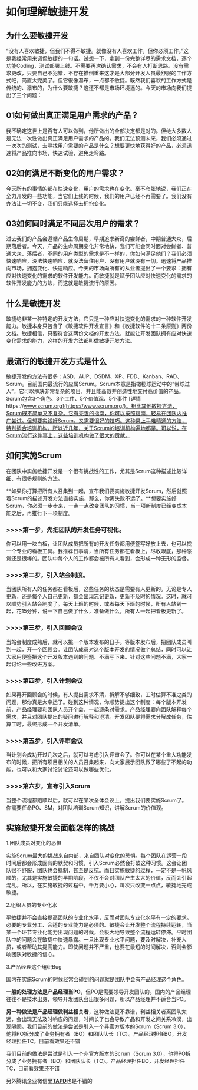 # 如何理解敏捷开发

## 为什么要敏捷开发

“没有人喜欢敏捷，但我们不得不敏捷。就像没有人喜欢工作，但你必须工作。”这是我经常用来调侃敏捷的一句话。试想一下，拿到一份完整详尽的需求文档，逐个功能Coding，测试部署上线。不需要再次确认需求，不会有人打断思路。没有需求更改，只要自己不犯错，不存在推倒重来这才是大部分开发人员最舒服的工作方式吧，简直太完美了。但它很像瀑布，一点都不敏捷。既然我们喜欢的工作方式是传统的、瀑布的，为什么要敏捷？这还不都是市场环境逼的。今天的市场向我们提出了三个问题：

## 01如何做出真正满足用户需求的产品？

我不确定这世上是否有人可以做到，他所做出的全部决定都是对的。但绝大多数人是无法一次性做出真正满足用户需求的产品的。我们无法预测未来，我们必须通过一次次的测试，去寻找用户需要的产品是什么？想要更快地获得好的产品，必须迅速将产品推向市场，快速试验，避免走弯路。

## 02如何满足不断变化的用户需求？

今天所有的事情的都在快速变化，用户的需求也在变化。毫不夸张地说，我们正在全力开发的一些功能，当它们上线的时候，我们的用户已经不再需要了。我们没有办法让一切不变，我们只能选择去拥抱变化。

## 03如何同时满足不同层次用户的需求？

过去我们的产品会遵循产品生命周期，早期追求新奇的尝鲜者，中期普通大众，后期落后者。今天，产品的生命周期变化非常地快，我们可能会同时面对尝鲜者、普通大众、落后者，不同的用户类型的需求是不一样的，你如何满足他们？我们必须快速响应，没法快速响应，就没法留住用户，没有用户就没有一切。迅速将产品推向市场，拥抱变化、快速响应。今天的市场向所有的从业者提出了一个要求：拥有应对快速变化的需求的软件开发能力。而敏捷就是赋予团队应对快速变化的需求的软件开发能力的方法，而这就是敏捷流行的原因。

## 什么是敏捷开发

敏捷绝非某一种特定的开发方法，它只是一种应对快速变化的需求的一种软件开发能力。敏捷本身只包含了《敏捷软件开发宣言》和《敏捷软件的十二条原则》两份文档。敏捷相信，只要符合这两份文档的开发方法，就能让开发团队拥有应对快速变化需求的能力，这样的开发方法都叫做敏捷开发方法。

## 最流行的敏捷开发方式是什么

敏捷开发的方法有很多：ASD、AUP、DSDM、XP、FDD、Kanban、RAD、Scrum。目前国内最流行的应属Scrum。Scrum本意是指橄榄球运动中的“带球过人”，它可以解决非常复杂的项目，并且能高效并创造性地交付高价值的产品。Scrum包含3个角色、3个工件、5个价值观、5个事件 [详情https://www.scrum.org](https://www.scrum.org/)。相比其他敏捷方法，Scrum既不简单又不复杂。它有完善的指南，你可以按照指南，轻易在团队内推广尝试。但想要实践好Scrum，又需要很好的技巧。这种易上手难精通的方法，特别适合培训机构。所以近几年，关于Scrum的培训机构遍地都是。可以说，在Scrum流行这件事上，这些培训机构做了很大的贡献。

## 如何实施Scrum

在团队中实施敏捷开发是一个很有挑战性的工作，尤其是Scrum这种描述比较详细、有很多规则的方法。

**如果你打算把所有人召集到一起，宣布我们要实施敏捷开发Scrum，然后就照着Scrum的描述开发方法直接实施，那么，你离失败不远了。**想要实施好Scrum，你必须一步步来，一点一点改变团队的习惯，当一项新制度已经变成本能之后，再推行下一项制度。

### >>>>第一步，先把团队的开发任务可视化。

你可以用一块白板，让团队成员把所有的开发任务都用便签写好放上去，也可以找一个专业的看板工具。我推荐日事清，当所有任务都在看板上，尽收眼底，那种感觉还是很棒的。团队中每个人的工作都会被所有人看到，会形成一种无形的监督。

### >>>>第二步，引入站会制度。

当团队所有人的任务都在看板后，这些任务的状态是需要有人更新的。无论是专人更新，还是每个人自己更新，都会出现忘记更新，更新不及时的情况。这时，就可以顺势引入站会制度了。每天上班的时候，或者每天下班的时候，所有人站到一起，花15分钟，说一下自己做了什么，准备做什么，所有人一起把看板更新了。

### >>>>第三步，引入回顾会议

当站会制度成熟后，就可以挑一个版本发布的日子。等版本发布后，把团队成员叫到一起，开一个回顾会。让团队成员对这个版本开发的情况做个总结，同时可以让大家用便签把这个开发版本遇到的问题、不满写下来。针对这些问题不满，大家一起讨论一些改进方案。

### >>>>第四步，引入计划会议

如果再开回顾会的时候，有人提出需求不清，拆解不够细致，工时估算不准之类的问题，那你真是太幸运了。碰到这种情况，你顺势提出这个制度：每个版本开发前，产品经理要和团队人员开个会，一起逐条对需求。产品经理要向团队解释每个需求，并且对团队提出的疑问进行解释和澄清。开发团队要将需求分解成任务，估算工时，最终形成一个开发清单。

### >>>>第五步，引入评审会议

当计划会成功开过几次之后，就可以考虑引入评审会了。你可以在某个重大功能发布的时候，把所有项目相关的人员召集起来，向大家展示团队做了哪些了不起的功能，也可以和大家讨论讨论还可以做哪些优化。

### >>>>第六步，宣布引入Scrum

当整个流程都跑顺以后，就可以在某次全体会议上，提出我们要实施Scrum了。你需要任命PO、SM，对团队培训Scrum知识，讲解Scrum的价值观。

## 实施敏捷开发会面临怎样的挑战

1.团队成员对变化的恐惧

实施Scrum最大的挑战来自内部，来自团队对变化的恐惧。每个团队在运营一段时间后都会形成固有的默契和习惯，引入Scrum必然会打破这种习惯。这会让团队很不舒服，团队也会抵制，甚至是反抗。而且实施敏捷的过程，一定不是一帆风顺的，尤其是实施敏捷的早期阶段，不仅不会对团队产生太大的价值，反而会引起混乱。所以，在实施敏捷的过程中，千万要小心，每次只改变一点点，敏捷地完成敏捷。

2.组织人员的专业化水

平敏捷并不会直接提高团队的专业化水平，反而对团队专业化水平有一定的要求。必要的专业分工、合适的专业能力是必须的。敏捷会让开发整个流程持续运转，当某一个环节专业化能力出现问题的时候，会极大地导致整个流程运转停滞。平时团队中的问题会在敏捷中快速暴露。一旦出现专业水平问题，要及时解决，补充人员，或者帮助其提高能力。即使问题并不严重，也要在最短的时间解决，否则会影响团队对敏捷的信心。

3.产品经理这个组织Bug

国内在实施Scrum的时候经常会碰到的问题就是团队中会有产品经理这个角色。

**一般的处理方法是产品经理当PO**，但PO是需要领导开发团队的。国内的产品经理往往不是技术出身，领导开发团队会出很多问题，所以产品经理并不适合当PO。

**另一种做法是产品经理做利益相关者**，这种做法更不靠谱，利益相关者离团队太远，会出现无法及时响应的问题，时间长了也会导致产品和开发之间关系冷漠，出现隔阂。我们目前的做法是尝试是引入一个非官方版本的Scrum（Scrum 3.0），他将PO拆分成了业务拥有者（BO）和团队队长（TC）。产品经理担任BO，开发经理担任TC，目前看效果还不错

我们目前的做法是尝试是引入一个非官方版本的Scrum（Scrum 3.0），他将PO拆分成了业务拥有者（BO）和团队队长（TC）。产品经理担任BO，开发经理担任TC，目前看效果还不错

另外腾讯企业微信里[**TAPD**](https://www.tapd.cn)也是不错的